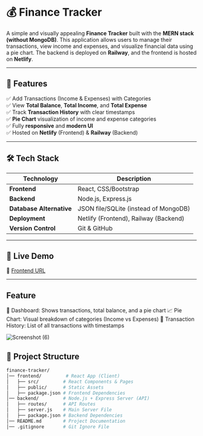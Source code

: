 # 💰 Finance Tracker

A simple and visually appealing **Finance Tracker** built with the **MERN stack (without MongoDB)**. This application allows users to manage their transactions, view income and expenses, and visualize financial data using a pie chart. The backend is deployed on **Railway**, and the frontend is hosted on **Netlify**.

---

## 🌟 Features

✅ Add Transactions (Income & Expenses) with Categories  
✅ View **Total Balance**, **Total Income**, and **Total Expense**  
✅ Track **Transaction History** with clear timestamps  
✅ **Pie Chart** visualization of income and expense categories  
✅ Fully **responsive** and **modern UI**  
✅ Hosted on **Netlify** (Frontend) & **Railway** (Backend)  

---

## 🛠️ Tech Stack

| Technology               | Description                           |
| ------------------------ | ------------------------------------- |
| **Frontend**             | React, CSS/Bootstrap                  |
| **Backend**              | Node.js, Express.js                   |
| **Database Alternative** | JSON file/SQLite (instead of MongoDB) |
| **Deployment**           | Netlify (Frontend), Railway (Backend) |
| **Version Control**      | Git & GitHub                          |

---

## 🚀 Live Demo

🔗 [Frontend URL]([https://your-app.netlify.app](https://lakshyafinance.netlify.app/))  

---

## Feature
🚀 Dashboard: Shows transactions, total balance, and a pie chart
📈 Pie Chart: Visual breakdown of categories (Income vs Expenses)
📜 Transaction History: List of all transactions with timestamps

![Screenshot (6)](https://github.com/user-attachments/assets/12f8049f-be11-4944-bc57-f9a87df9e601)


## 📂 Project Structure

```bash
finance-tracker/
│── frontend/         # React App (Client)
│   ├── src/         # React Components & Pages
│   ├── public/      # Static Assets
│   ├── package.json # Frontend Dependencies
│── backend/         # Node.js + Express Server (API)
│   ├── routes/      # API Routes
│   ├── server.js    # Main Server File
│   ├── package.json # Backend Dependencies
│── README.md        # Project Documentation
│── .gitignore       # Git Ignore File


